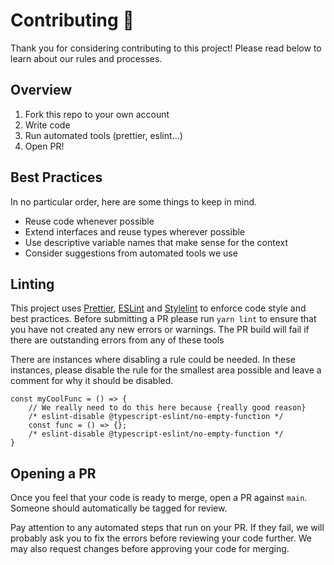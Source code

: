 # Contributing :wave:

Thank you for considering contributing to this project! Please read below to learn about our rules and processes.

## Overview

1. Fork this repo to your own account
1. Write code
1. Run automated tools (prettier, eslint...)
1. Open PR!

## Best Practices

In no particular order, here are some things to keep in mind.

- Reuse code whenever possible
- Extend interfaces and reuse types wherever possible
- Use descriptive variable names that make sense for the context
- Consider suggestions from automated tools we use

## Linting

This project uses [Prettier](https://prettier.io/), [ESLint](https://eslint.org/) and [Stylelint](https://stylelint.io/) to enforce code style and best practices. Before submitting a PR please run `yarn lint` to ensure that you have not created any new errors or warnings. The PR build will fail if there are outstanding errors from any of these tools

There are instances where disabling a rule could be needed. In these instances, please disable the rule for the smallest area possible and leave a comment for why it should be disabled.

```tsx
const myCoolFunc = () => {
	// We really need to do this here because {really good reason}
	/* eslint-disable @typescript-eslint/no-empty-function */
	const func = () => {};
	/* eslint-disable @typescript-eslint/no-empty-function */
}
```

## Opening a PR

Once you feel that your code is ready to merge, open a PR against `main`. Someone should automatically be tagged for review.

Pay attention to any automated steps that run on your PR. If they fail, we will probably ask you to fix the errors before reviewing your code further. We may also request changes before approving your code for merging.
